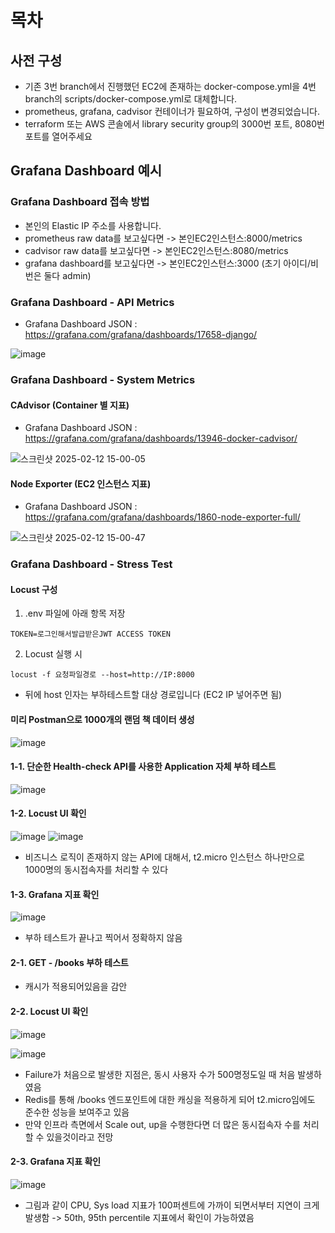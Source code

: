 # 목차

## 사전 구성

- 기존 3번 branch에서 진행했던 EC2에 존재하는 docker-compose.yml을 4번 branch의 scripts/docker-compose.yml로 대체합니다.
- prometheus, grafana, cadvisor 컨테이너가 필요하여, 구성이 변경되었습니다.
- terraform 또는 AWS 콘솔에서 library security group의 3000번 포트, 8080번 포트를 열어주세요

## Grafana Dashboard 예시

### Grafana Dashboard 접속 방법
- 본인의 Elastic IP 주소를 사용합니다.
- prometheus raw data를 보고싶다면 -> 본인EC2인스턴스:8000/metrics
- cadvisor raw data를 보고싶다면 -> 본인EC2인스턴스:8080/metrics
- grafana dashboard를 보고싶다면 -> 본인EC2인스턴스:3000 (초기 아이디/비번은 둘다 admin)

### Grafana Dashboard - API Metrics
- Grafana Dashboard JSON : https://grafana.com/grafana/dashboards/17658-django/

![image](https://github.com/user-attachments/assets/5de3cb6d-87e3-45e6-8f6a-ab71975ce027)

### Grafana Dashboard - System Metrics

#### CAdvisor (Container 별 지표)

- Grafana Dashboard JSON : https://grafana.com/grafana/dashboards/13946-docker-cadvisor/

![스크린샷 2025-02-12 15-00-05](https://github.com/user-attachments/assets/cef40bb7-7934-4fc5-8204-fc1ce3cee509)

#### Node Exporter (EC2 인스턴스 지표)

- Grafana Dashboard JSON : https://grafana.com/grafana/dashboards/1860-node-exporter-full/

![스크린샷 2025-02-12 15-00-47](https://github.com/user-attachments/assets/dbc8a151-356f-43e5-aa24-4fa37e618e8f)

### Grafana Dashboard - Stress Test

#### Locust 구성

1. .env 파일에 아래 항목 저장
```text
TOKEN=로그인해서발급받은JWT ACCESS TOKEN
```

2. Locust 실행 시
```shell
locust -f 요청파일경로 --host=http://IP:8000
```
- 뒤에 host 인자는 부하테스트할 대상 경로입니다 (EC2 IP 넣어주면 됨)

#### 미리 Postman으로 1000개의 랜덤 책 데이터 생성

![image](https://github.com/user-attachments/assets/6839fef7-3f27-486f-8802-077cb8cdfe36)

#### 1-1. 단순한 Health-check API를 사용한 Application 자체 부하 테스트

![image](https://github.com/user-attachments/assets/7dbc160f-e724-4ea6-9eb6-4ceed29101e0)

#### 1-2. Locust UI 확인

![image](https://github.com/user-attachments/assets/7e010b01-e37c-43ed-ab9c-1512e5842f8f)
![image](https://github.com/user-attachments/assets/30c9d801-f753-4f38-b235-4650375c7064)

- 비즈니스 로직이 존재하지 않는 API에 대해서, t2.micro 인스턴스 하나만으로 1000명의 동시접속자를 처리할 수 있다

#### 1-3. Grafana 지표 확인
![image](https://github.com/user-attachments/assets/c6df3b36-dc62-4e8b-b657-bc3e9087dc50)
- 부하 테스트가 끝나고 찍어서 정확하지 않음

#### 2-1. GET - /books 부하 테스트
- 캐시가 적용되어있음을 감안
  
#### 2-2. Locust UI 확인
![image](https://github.com/user-attachments/assets/e24ad8f5-f235-4bff-a665-ce09b4d8e0b3)

![image](https://github.com/user-attachments/assets/7d0be7bd-5f3a-4a81-83b8-d7bda21d3dc6)
- Failure가 처음으로 발생한 지점은, 동시 사용자 수가 500명정도일 때 처음 발생하였음
- Redis를 통해 /books 엔드포인트에 대한 캐싱을 적용하게 되어 t2.micro임에도 준수한 성능을 보여주고 있음
- 만약 인프라 측면에서 Scale out, up을 수행한다면 더 많은 동시접속자 수를 처리할 수 있을것이라고 전망

#### 2-3. Grafana 지표 확인
![image](https://github.com/user-attachments/assets/9dcdfeaf-5aa0-4352-bf8b-9d82a44582c6)
- 그림과 같이 CPU, Sys load 지표가 100퍼센트에 가까이 되면서부터 지연이 크게 발생함 -> 50th, 95th percentile 지표에서 확인이 가능하였음






